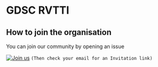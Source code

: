 # GDSC RVTTI

## How to join the organisation
You can join our community by opening an issue

[![Join us](https://user-images.githubusercontent.com/1221423/235727646-4a590299-ffe5-480d-8cd5-8194ea184546.svg)](https://github.com/GDSC-RVTTI/support/issues/new?assignees=&labels=Invitation+to+the+community&projects=&template=invitation.yml&title=Please+invite+me+to+GDSC+RVTTI+community)
 `(Then check your email for an Invitation link)`
